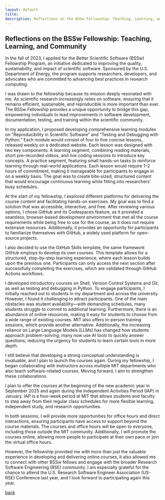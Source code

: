 ```yaml
---
layout: default
title: 
description: Reflections on the BSSw Fellowship: Teaching, Learning, and Community
---
```


## Reflections on the BSSw Fellowship: Teaching, Learning, and Community

In the fall of 2023, I applied for the Better Scientific Software (BSSw) Fellowship Program, an initiative dedicated to improving the quality, sustainability, and impact of scientific software. Sponsored by the U.S. Department of Energy, the program supports researchers, developers, and advocates who are committed to advancing best practices in research computing.

I was drawn to the fellowship because its mission deeply resonated with me. As scientific research increasingly relies on software, ensuring that it remains efficient, sustainable, and reproducible is more important than ever. The BSSw Fellowship provides a unique opportunity to bridge this gap, empowering individuals to lead improvements in software development, documentation, testing, and training within the scientific community.

In my application, I proposed developing comprehensive learning modules on “Reproducibility in Scientific Software” and “Testing and Debugging with Python.” Each module would consist of four to five concise lessons, released weekly on a dedicated website.
Each lesson was designed with two key components:
 A learning segment, combining reading materials, short pre-recorded videos, and live coding sessions to introduce key concepts.
 A practice segment, featuring small hands-on tasks to reinforce learning through real-world applications.
Each lesson would require 1–2 hours of commitment, making it manageable for participants to engage in on a weekly basis. The goal was to create bite-sized, structured content that would encourage continuous learning while fitting into researchers' busy schedules.

At the start of my fellowship, I explored different platforms for delivering the course content and facilitating hands-on exercises. My goal was to find a solution that was accessible, interactive, and free. After reviewing various options, I chose GitHub and its Codespaces feature, as it provided a seamless, browser-based development environment that met all the course requirements while being free to use for the course, as it does not require extensive resources. Additionally, it provides an opportunity for participants to familiarize themselves with GitHub, a widely used platform for open-source projects.

I also decided to use the GitHub Skills template, the same framework GitHub employs to develop its own courses. This template allows for a structured, step-by-step learning experience, where each lesson builds upon the previous one. Participants can only access the next section after successfully completing the exercises, which are validated through GitHub Actions workflows.

I developed introductory courses on Shell, Version Control Systems and Git, as well as testing and debugging in Python. To engage participants, I initially reached out to students in my department and across the university. However, I found it challenging to attract participants.
One of the main obstacles was student availability—with demanding schedules, many students struggle to commit to additional learning. Furthermore, there is an abundance of online resources, making it easy for students to choose from a wide range of existing courses. MIT also offers in-person training sessions, which provide another alternative. Additionally, the increasing reliance on Large Language Models (LLMs) has changed how students approach problem-solving; many now use AI tools to quickly answer questions, reducing the urgency for students to learn certain tools in more depth.

I still believe that developing a strong conceptual understanding is invaluable, and I plan to launch the courses again. During my fellowship, I began collaborating with instructors across multiple MIT departments who also teach software-related courses. Moving forward, I aim to strengthen these collaborations.

I plan to offer the courses at the beginning of the new academic year in September 2025 and again during the Independent Activities Period (IAP) in January. IAP is a four-week period at MIT that allows students and faculty to step away from their regular class schedules for more flexible learning, independent study, and research opportunities.

In both sessions, I will provide more opportunities for office hours and direct interactions, ensuring participants have access to support beyond the course materials. The courses and office hours will be open to everyone, including those outside the MIT community. Additionally, I will promote the courses online, allowing more people to participate at their own pace or join the virtual office hours.

However, the fellowship provided me with more than just the valuable experience in developing and delivering online courses, it also allowed me to connect with other BSSw fellows and engage with the broader Research Software Engineering (RSE) community. I am especially grateful for the chance to attend the U.S. Research Software Engineer Association (US-RSE) Conference last year, and I look forward to participating again this year.


[back](./)
